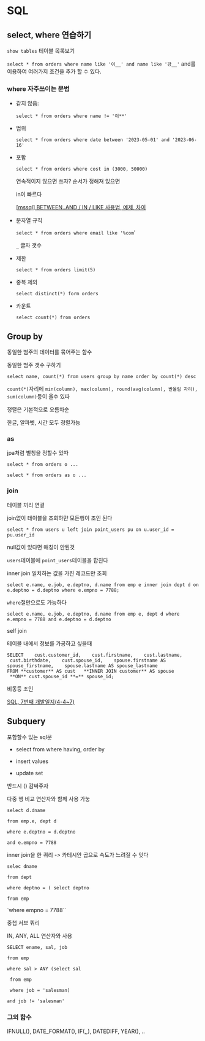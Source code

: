 # SQL

## select, where 연습하기

`show tables` 테이블 목록보기

`select * from orders where name like '이__' and name like '강__'` and를 이용하여 여러가지 조건을 추가 할 수 있다.

### where 자주쓰이는 문법

- 같지 않음:
  
  `select * from orders where name != '이**'`

- 범위
  
   `select * from orders where date between '2023-05-01' and '2023-06-16'`

- 포함 
  
  `select * from orders where cost in (3000, 50000)`
  
  연속적이지 않으면 쓰자? 순서가 정해져 있으면
  
  in이 빠르다
  
  [[mssql] BETWEEN..AND / IN / LIKE 사용법, 예제, 차이](https://althathatha.tistory.com/37 "https://althathatha.tistory.com/37")

- 문자열 규칙
  
  `select * from orders where email like '%com`'
  
  `_` 글자 갯수

- 제한
  
  `select * from orders limit(5)`

- 중복 제외
  
  `select distinct(*) form orders`

- 카운트
  
  `select count(*) from orders`

## Group by

동일한 범주의 데이터를 묶어주는 함수

동일한 범주 갯수 구하기

`select name, count(*) from users group by name order by count(*) desc`

`count(*)`자리에 `min(column), max(column), round(avg(column), 반올림 자리), sum(column)`등이 올수 있따

정렬은 기본적으로 오름차순

한글, 알파벳, 시간 모두 정렬가능

### as

jpa처럼 별칭을 정할수 있따

`select * from orders o ...`

`select * from orders as o ...`

### join

테이블 끼리 연결

join없이 테이블을 조회하먄 모든행이 조인 된다

`select * from users u left join point_users pu on u.user_id = pu.user_id`

null값이 있다면 매칭이 안된것

`users`테이블에 `point_users`테이블을 합친다

inner join 일치하는 값을 가진 레코드만 조회

`select e.name, e.job, e.deptno, d.name from emp e inner join dept d on e.deptno = d.deptno where e.empno = 7788;`

`where`절만으로도 가능하다

`select e.name, e.job, e.deptno, d.name from emp e, dept d where e.empno = 7788 and e.deptno = d.deptno`

self join

테이블 내에서 정보를 가공하고 싶을때

`SELECT  
 cust.customer_id,  
 cust.firstname,  
 cust.lastname,  
 cust.birthdate,  
 cust.spouse_id,  
 spouse.firstname AS spouse_firstname,  
 spouse.lastname AS spouse_lastname  
FROM **customer** AS cust  
**INNER JOIN customer** AS spouse  
   **ON** cust.spouse_id **=** spouse_id;`

비동등 조인

[SQL, 7번째 개발일지(4-4~7)](https://yoongeons.com/entry/20220706-SQL-7%EB%B2%88%EC%A7%B8-%EA%B0%9C%EB%B0%9C%EC%9D%BC%EC%A7%80)

## Subquery

포함할수 있는 sql문

- select from where having, order by

- insert values

- update  set

반드시 () 감싸주자

다중 행 비교 연산자와 함께 사용 가눙

`select d.dname`

`from emp.e, dept d` 

`where e.deptno = d.deptno` 

`and e.empno = 7788`

inner join을 한 쿼리 -> 카테시안 곱으로 속도가 느려질 수 잇다

`selec dname`

`from dept`

`where deptno = ( select deptno`

`from emp`

`where empno = 7788``

중첩 서브 쿼리

IN, ANY, ALL 연산자와 사용

`SELECT ename, sal, job`

`from emp`

`where sal > ANY (select sal `

` from emp`

` where job = 'salesman)`

`and job != 'salesman'`





### 그외 함수

IFNULL(), DATE_FORMAT(), IF(,,), DATEDIFF, YEAR(), ..
